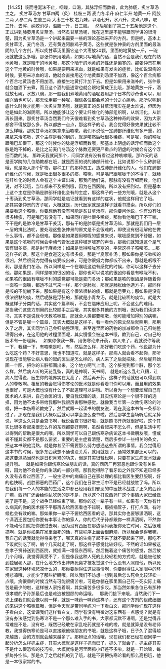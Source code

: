 【14.25】咳而唾涎沫不止，咽燥，口渴，其脉浮细而数者，此为肺痿，炙甘草汤主之。
炙甘草汤方
  甘草四两（炙）  桂枝三两  麦门冬半升  麻仁半升  地黄一斤  阿胶二两  人参二两  生姜三两  大枣三十枚
右九味，以酒七升，水八升，先煮八味，取三升，去滓，纳胶消尽，温服一升，日三服。
 
然后呢到了第二十五条他是这个，正式讲到肺萎用炙甘草汤。当然炙甘草汤呢，我在这里是不能够跟同学讲的很清楚，因为炙甘草汤是一个讲起来需要一些的理论基础来开的方剂。但是呢，基本上炙甘草汤，麦门冬汤，还有黄连阿胶鸡子黄汤，这些就是张仲景的方剂里面的最滋阴的几个方剂，所以炙甘草汤里面它这个大枣放30颗，里面的地黄放一斤，一碗汤就放这么多哦。那张仲景用地黄，如果只写地黄的话，当然不会是我们现在的熟地黄哦，就是晒干的地黄哦，那这个晒干的地黄的药性还是偏寒的。那张仲景在用这个干地黄的时候哦，如果是要用来凉血，就是如果有发炎的症状，比如说温病的时候，要用来凉血的话，他就会直接用这个地黄煮到汤里不加酒，像这个百合病那个百合地黄汤也不用加酒，直接生地黄打汁加下去。但是如果用来滋补的，张仲景就会加酒下去煮，而且这个酒的量通常也就会跟地黄成正比哦，那地黄放一斤，酒就放七碗，水放八碗，那一般我们煮地黄用的酒呢要用那个日本的沙奇也可以，用绍兴酒也可以，那无论用那一种呢，相信各位都会煮的十分之心痛地。那所以呢到底什么时候才能用一次炙甘草汤哦，就是真正的炙甘草汤哦实在是太难说，但因为他是如此的滋阴啊，所以他能够让这个要让纤维化的肺部组织啊，从新活化，从新再长回来。那炙甘草汤当然我们今天很难看到炙甘草汤这种神奇的效果，因为大家都舍不得放那么多，所以都放一点点，那这样子的话，我会觉得好像效果就比较不怎么样哦。那炙甘草汤如果拿来治咳嗽，我们不说他一定肺部纤维化有多严重，如果拿来治咳嗽，这个主症是看的到的，就是咳然后吐很多稀痰，可是呢，你的喉咙跟嘴巴却很干，那这个时候你的脉是浮细而数哦，那基本上阴虚的话浮细而数这个脉是跑不掉的，是比之前麦门冬汤这个脉数还要更严重点的阴虚的时候会有这个浮细而数的脉。
那昨天我就问那个，问同学说有没有看过这种咳嗽哦，那昨天的话是医学院的几位助教都在哦，就是西医的说的肺部纤维化，比如说那个什么矽肺证哦，就是吸入那个矿物，那种工厂的那种员工，造成肺部纤维化的人。他们在肺部纤维化的时候，就是吐出很多很多的痰，咳嗽，可是嘴巴跟喉咙干的不得了，就肺在纤维化的时候人会有这个主证出来，那我问他们说，那脉有没有浮细而数，他们说，对不起哦，当年都来不及把到哦，因为在西医院，所以没有把到过。但是基本上这个主症是你确是肺部纤维化会有的主症，那这样子的一些方剂哦，就是从这个十枣汤到炙甘草汤，那同学就是临证就看到有这样的症状，他就这样用它了哦。
 
那其实张仲景的方子呢，大概就是，历代医家就是这样子就看书摸索，所以你们如果要看这个咳嗽，你要想他有没有可能是炙甘草汤症，那你要问他说，你有没有吐很多稀痰，可是嘴巴有没有干，如果同样是吐很多稀痰，那你看他嘴巴干不干嘛，不干是的是肺冷是甘草干姜汤，那有干的是肺痿是炙甘草汤嘛，那就是我们用一层一层的排比法呢，要处理这些张仲景的原文是不会很难的，即使没有很理解他在做什么事情，都不会很难。那像是如果要用喉咙的感觉来说，喉咙感觉到不舒服，如果是这个咳嗽的时候会牵动气管发出这种啵罗啵罗的声音，那我们就知道这个是气管有很多痰，那是射干麻黄汤；如果是觉得喉咙塞塞的，平常这样子咳咳咳……那这样子的话，那这个是食道这边有很多痰，那是半夏厚朴汤；那如果你是咳嗽咳的很凶，然后很努力觉得有痰要咳出来，可是你很努力你都咳不出来，那就是咽喉不利，那是麦门冬汤。所以同样是一个在喉咙这边有感觉的时候，你可以这样子去分他。那如果是，同样是咳的很凶的话，那你也可以说咳的很凶你看是有喉咙不利，如果咳的很凶有喉咙不利的感觉那可能是麦门冬汤；那如果是咳的很凶是伴随着你一面咳一面喘，都透不过气来一样，那个是肺胀，那就是肺胀给他选方子。那同样是咳的不能躺下来，那如果是有这个很浓很黏的痰，那就是皂荚丸；那如果是没有很浓很黏的痰，然后呢脉是浮弦的，那就是小青龙汤，就是比较稀的痰饮。就是大概这样子分类的话，其实这个篇章啊，不会在临床应用上呢，不会这么的难用。
那当我们这些方剂用的比较顺手之后哦，其实很多其他的方剂哦，因为我们读这本书，其实不是说我今天教咳嗽篇，那就全人类都要咳嗽，他可能增加得别的病嘛，但是不管是哪一个篇章，其实大概就是这样子，看一看他的原文然后就照用，那用久了之后，其实同学自己会归纳整理哦，甚至连里面的药物的加减都会自己归纳整理得出来，在这用他的过程里面呢，其实慢慢会被这本书哦，教到自己，对自己的医术有一份理解。
 
如果你像我一样，用伤寒论来开药，病人来了，我就说你等我一下，我翻一下，有咳嗽是吧，有，然后怎么样，那好我们吃这个药，他说那为什么吃这个药？不好意思，我也不知道哎，就是这样子。那病人就会看不起你，那听说现在很能够让病人看的起的医生是怎么样的，病人来了之后就把脉，然后呢开始画一个图，把你的五脏都画出来，这个地方啊气上涌，这个脏克到那个脏，那个怎么样，然后病人听的天花乱坠，真的是神啊，天书啊。 就是听这么乱七八糟，让病人觉得说，医生你的境界实在太高了，然后再开药，这样子的话就很可以得到病人的尊敬啊。相反的我会觉得伤寒论的医术就是你看着书你可以用，而且用的效果也很好，可是大概也没有什么了不起道理可以讲哦。所以身为一个想要炫耀自己有医术的人来讲，自己会医的话，要自我炫耀的话，其实伤寒论是一个很不好的选择，因为他不太多带给我那种我很厉害那种感觉。就像我当年第一次教伤寒论的时候，把一本伤寒论教完了，然后就跟一起读书的朋友说，现在我这本书每一条都带过了，那现在是我们大概以后就可以学会怎么查书啦，然后那学生当场听后就呆掉说，学这么久只是会查书啊，我说会查书很好啦，就是照书开药就很好啦，这个其实比很多看起来很怎么样的东西都要好用啊，虽然看起来不怎么样，但是生活中可以得到的帮助是很大的哦。所以同学可以自己跟伤寒杂病论这本书做朋友哦，懂或者不懂其实都不是那么要紧，重要的是主症看清楚，然后多参详一些相关的条文，把这本书跟他混熟，就是你甚至不需要那么努力想通这些所谓的事情，我会觉得用这本书的时候，很多东西我想不通也没关系，就用就是了，通常效果都还可以的。那这要混熟当然也是日积月累的功夫，但是其实很轻松啊，只要在家生病医术就会提升哦。
 
就是如果你跟伤寒论做朋友的话，真的西药厂再邪恶也跟你没有关系呀，因为他不会是你的生活的一部分啊，那我觉得除了看牙齿之外我不知道已经多久没有去看过西医了，一般生活中的病痛自己在家处理的都比看医生要舒服啊，好的也快啊。战胜邪恶的西药厂，这个我们在日常生活中不是已经就战胜了吗。所以在我们每一个人的本能的生活之中都已经用我们邪恶的中医技术战胜了正义的西药厂嘛，西药厂还会给你乱吃药的是不是，所以这个打败西药厂这个事情大家已经做完了是不是，这个战争已经结束了嘛。那你的这一辈子有一些，如果有一天你有什么病真的你的医术摆不平那再去给西医看也不错啊，那插插管子，打打点滴，有时候也会有效的嘛。那如果你一辈子不要给西医看的话，那其实你也要够潇洒啊，这个潇洒还要包括你要有本事让你的家人，你的后代子孙都跟你一样潇洒啊，不然你不能动他们就把你送过去啊，因为没有西医在那边读码表报你死亡时间，之后很难搞啊，就是你如果在家里面死的话，有些程序上面会很麻烦，所以我会觉得我嘛，我自己的话我就觉得将来老了，哪天真的生病了起不来了就不要起来了啊，那吃不下饭就别吃了啊，躺个几天就走了啊，那这样子感觉比较好哎。不然的话如果被这些孝子贤孙送到西医院，就插满一堆怪东西啊，然后拖着这个痛苦的感觉，然后放几个月哦，我觉得真受不了，但是像我这种人死的比较轻松的方式呢，就是被他放到独居老人那，在什么地方传出阵阵死臭才被发觉这个什么没有人照顾他，所以死在家里这种环境悲凉什么的，那你要耐得住这些事情啊，你要耐得住人家眼中的环境悲凉哦，才能少了那些折腾哦。所以我们不妨想一想到最后怎么死会比较轻松一点哦，病很重的时候当然有可能很痛苦啦，可是你躺在家里面自己死一死实际上痛苦是最少的啦，这样被人家拖着啊，其实痛苦多很多哎。那当然如果各位已有那种很孝顺的子孙那最后也是难逃被照顾的命运哦。
 
那我们接下来哦，当然我们下一次上课我们就会像以前一样，就是一味药一味药这样子，还有这个方剂的组成细细的来讲这个咳嗽篇哦，但是今天就是带同学练习一下看白文，那同学你们现在这样子看白文，这堂课我们这样看白文，同学有没有稍微对这东西有一点感觉？就是有没有办法感觉到伤寒论不是一个那么难入手的书，大家都沉默不语啊，还是觉得非常难是不是，没有吧，既然已经敢在家乱吃药就是不难的啦，就是就算是没有老师教，我觉得伤寒论是可以直接跟他做朋友的书哦，就是这样子哦，日子久了混得越来越熟，会的方剂就会越来越多了。那辩证点的话哦，现在我们都已经在跟同学一起分析怎么样抓主症，其实大概就是这样子抓而已了，抓久了就会了，抓主症其实不是什么很恐怖的技巧啦，大概就像是河里面抓小虾差不多啦，就是一开始嘛，每抓每扑空嘛，那是久了之后就抓的到了哦，就是不要把伤寒论看的那么高拐哦，他是一本很家常的书。
